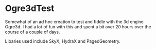 Ogre3dTest
==========

Somewhat of an ad hoc creation to test and fiddle with the 3d engine Ogre3d. I had a lot of fun with this and spent a bit over 20 hours over the course of a couple of days.

Libaries used include SkyX, HydraX and PagedGeometry.